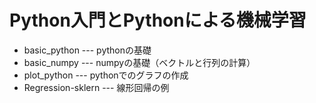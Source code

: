 # Python入門とPythonによる機械学習

+ basic_python --- pythonの基礎
+ basic_numpy --- numpyの基礎（ベクトルと行列の計算）
+ plot_python --- pythonでのグラフの作成
+ Regression-sklern  ---  線形回帰の例
